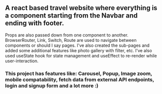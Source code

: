 ## A react based travel website where everything is a component starting from the Navbar and ending with footer.

Props are also passed down from one component to another. BrowserRouter, Link, Switch, Route are used to navigate between components or should I say pages. I've also created the sub-pages and added some additional features like photo gallery with filter, etc. I've also used useState hook for state management and useEffect to re-render while user-interaction.

### This project has features like: Carousel, Popup, Image zoom, mobile compatability, fetch data from external API endpoints, login and signup form and a lot more :)

<!-- https://tspot-travel-app.netlify.app/ -->
